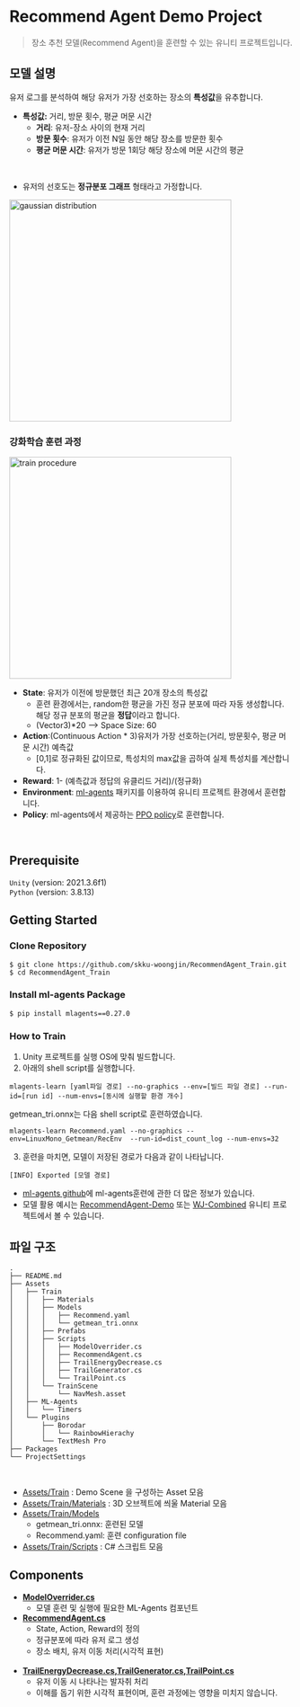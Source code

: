 # Recommend Agent Demo Project

> 장소 추천 모델(Recommend Agent)을 훈련할 수 있는 유니티 프로젝트입니다. <br/>

## 모델 설명
유저 로그를 분석하여 해당 유저가 가장 선호하는 장소의 **특성값**을 유추합니다.
- **특성값:** 거리, 방문 횟수, 평균 머문 시간 
  - **거리**: 유저-장소 사이의 현재 거리
  - **방문 횟수**: 유저가 이전 N일 동안 해당 장소를 방문한 횟수 
  - **평균 머문 시간**: 유저가 방문 1회당 해당 장소에 머문 시간의 평균
<br/>

- 유저의 선호도는 **정규분포 그래프** 형태라고 가정합니다. 

<img width="395" alt="gaussian distribution" src="https://user-images.githubusercontent.com/121273065/209562668-d759affc-5df3-4773-b7a9-2da49018f051.png">

### 강화학습 훈련 과정
<img width="395" alt="train procedure" src="https://user-images.githubusercontent.com/121273065/209563122-043a1271-f498-456f-8bbf-a2c45a54e6e5.png">
  
  - **State**: 유저가 이전에 방문했던 최근 20개 장소의 특성값
    - 훈련 환경에서는, random한 평균을 가진 정규 분포에 따라 자동 생성합니다. 해당 정규 분포의 평균을 **정답**이라고 합니다. 
    - (Vector3)*20 --> Space Size: 60
  - **Action**:(Continuous Action * 3)유저가 가장 선호하는(거리, 방문횟수, 평균 머문 시간) 예측값
    - [0,1]로 정규화된 값이므로, 특성치의 max값을 곱하여 실제 특성치를 계산합니다. 
  - **Reward**: 1- (예측값과 정답의 유클리드 거리)/(정규화)
- **Environment**: [ml-agents](https://github.com/Unity-Technologies/ml-agents) 패키지를 이용하여 유니티 프로젝트 환경에서 훈련합니다. 
- **Policy**: ml-agents에서 제공하는 [PPO policy](https://github.com/miyamotok0105/unity-ml-agents/blob/master/docs/Training-PPO.md)로 훈련합니다. 

<br />

## Prerequisite

`Unity` (version: 2021.3.6f1)
<br />
`Python` (version: 3.8.13)
<br />

## Getting Started


### Clone Repository

```shell script
$ git clone https://github.com/skku-woongjin/RecommendAgent_Train.git
$ cd RecommendAgent_Train
```
### Install ml-agents Package
```shell script
$ pip install mlagents==0.27.0
```

### How to Train

1.  Unity 프로젝트를 실행 OS에 맞춰 빌드합니다. 
2.  아래의 shell script를 실행합니다. 
```shell script
mlagents-learn [yaml파일 경로] --no-graphics --env=[빌드 파일 경로] --run-id=[run id] --num-envs=[동시에 실행할 환경 개수]
```
getmean_tri.onnx는 다음 shell script로 훈련하였습니다.  
```shell script
mlagents-learn Recommend.yaml --no-graphics --env=LinuxMono_Getmean/RecEnv  --run-id=dist_count_log --num-envs=32 
```
3. 훈련을 마치면, 모델이 저장된 경로가 다음과 같이 나타납니다. 
```shell script
[INFO] Exported [모델 경로]
```
- [ml-agents github](https://github.com/Unity-Technologies/ml-agents/blob/develop/docs/Training-ML-Agents.md)에 ml-agents훈련에 관한 더 많은 정보가 있습니다. 
- 모델 활용 예시는 [RecommendAgent-Demo](https://github.com/skku-woongjin/RecommendAgent_Demo) 또는 [WJ-Combined](https://github.com/skku-woongjin/WJ_Combined) 유니티 프로젝트에서 볼 수 있습니다. 


## 파일 구조

```
.
├── README.md
├── Assets
│   ├── Train
│   │   ├── Materials
│   │   ├── Models
│   │   │   ├── Recommend.yaml
│   │   │   └── getmean_tri.onnx
│   │   ├── Prefabs
│   │   ├── Scripts
│   │   │   ├── ModelOverrider.cs
│   │   │   ├── RecommendAgent.cs
│   │   │   ├── TrailEnergyDecrease.cs
│   │   │   ├── TrailGenerator.cs
│   │   │   └── TrailPoint.cs
│   │   └── TrainScene
│   │       └── NavMesh.asset
│   ├── ML-Agents
│   │   └── Timers
│   └── Plugins
│       ├── Borodar
│       │   └── RainbowHierachy
│       └── TextMesh Pro
├── Packages
└── ProjectSettings
```

<br />

- [Assets/Train](https://github.com/skku-woongjin/RecommendAgent_Train/tree/master/Assets/Train) : Demo Scene 을 구성하는 Asset 모음
- [Assets/Train/Materials](https://github.com/skku-woongjin/RecommendAgent_Train/tree/master/Assets/Train/Materials) : 3D 오브젝트에 씌울 Material 모음
- [Assets/Train/Models](https://github.com/skku-woongjin/RecommendAgent_Train/tree/master/Assets/Train/Models)
  - getmean_tri.onnx: 훈련된 모델
  - Recommend.yaml: 훈련 configuration file
- [Assets/Train/Scripts](https://github.com/skku-woongjin/RecommendAgent_Train/tree/master/Assets/Train/Scripts) : C# 스크립트 모음

## Components

- **[ModelOverrider.cs](https://github.com/skku-woongjin/RecommendAgent_Train/blob/master/Assets/Train/Scripts/ModelOverrider.cs)** 
  - 모델 훈련 및 실행에 필요한 ML-Agents 컴포넌트
    <br />
- **[RecommendAgent.cs](https://github.com/skku-woongjin/RecommendAgent_Train/blob/master/Assets/Train/Scripts/RecommendAgent.cs)** 
  - State, Action, Reward의 정의
  - 정규분포에 따라 유저 로그 생성
  - 장소 배치, 유저 이동 처리(시각적 표현)
  <br />
- **[TrailEnergyDecrease.cs](https://github.com/skku-woongjin/RecommendAgent_Train/blob/master/Assets/Train/Scripts/TrailEnergyDecrease.cs),[TrailGenerator.cs](https://github.com/skku-woongjin/RecommendAgent_Train/blob/master/Assets/Train/Scripts/TrailGenerator.cs),[TrailPoint.cs](https://github.com/skku-woongjin/RecommendAgent_Train/blob/master/Assets/Train/Scripts/TrailPoint.cs)** 
  - 유저 이동 시 나타나는 발자취 처리
  - 이해를 돕기 위한 시각적 표현이며, 훈련 과정에는 영향을 미치지 않습니다.
  <br />
    
